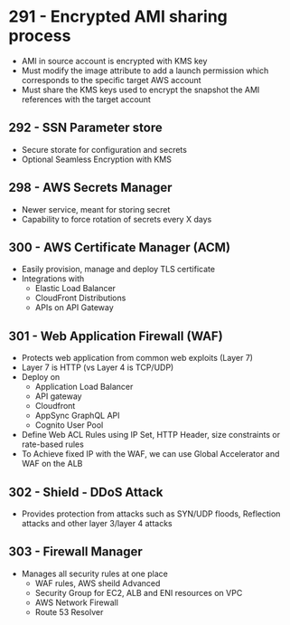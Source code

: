 # 291 - Encrypted AMI sharing process

- AMI in source account is encrypted with KMS key
- Must modify the image attribute to add a launch permission which corresponds to the specific target AWS account
- Must share the KMS keys used to encrypt the snapshot the AMI references with the target account

## 292 - SSN Parameter store

- Secure storate for configuration and secrets
- Optional Seamless Encryption with KMS

## 298 - AWS Secrets Manager

- Newer service, meant for storing secret
- Capability to force rotation of secrets every X days

## 300 - AWS Certificate Manager (ACM)

- Easily provision, manage and deploy TLS certificate
- Integrations with
  - Elastic Load Balancer
  - CloudFront Distributions
  - APIs on API Gateway

## 301 - Web Application Firewall (WAF)

- Protects web application from common web exploits (Layer 7)
- Layer 7 is HTTP (vs Layer 4 is TCP/UDP)
- Deploy on
  - Application Load Balancer
  - API gateway
  - Cloudfront
  - AppSync GraphQL API
  - Cognito User Pool
- Define Web ACL Rules using IP Set, HTTP Header, size constraints or rate-based rules
- To Achieve fixed IP with the WAF, we can use Global Accelerator and WAF on the ALB

## 302 - Shield - DDoS Attack

- Provides protection from attacks such as SYN/UDP floods, Reflection attacks and other layer 3/layer 4 attacks

## 303 - Firewall Manager

- Manages all security rules at one place
  - WAF rules, AWS sheild Advanced
  - Security Group for EC2, ALB and ENI resources on VPC
  - AWS Network Firewall
  - Route 53 Resolver
